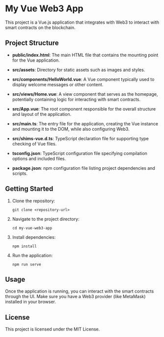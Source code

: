 # My Vue Web3 App

This project is a Vue.js application that integrates with Web3 to interact with smart contracts on the blockchain.

## Project Structure
- **public/index.html**: The main HTML file that contains the mounting point for the Vue application.
                   
- **src/assets**: Directory for static assets such as images and styles.
                   
- **src/components/HelloWorld.vue**: A Vue component typically used to display welcome messages or other content.
                   
- **src/views/Home.vue**: A view component that serves as the homepage, potentially containing logic for interacting with smart contracts.
                    
- **src/App.vue**: The root component responsible for the overall structure and layout of the application.
                   
- **src/main.ts**: The entry file for the application, creating the Vue instance and mounting it to the DOM, while also configuring Web3.
                   
- **src/shims-vue.d.ts**: TypeScript declaration file for supporting type checking of Vue files.
                   
- **tsconfig.json**: TypeScript configuration file specifying compilation options and included files.
                   
- **package.json**: npm configuration file listing project dependencies and scripts.
                   
## Getting Started

1. Clone the repository:
   ```
   git clone <repository-url>
   ```

2. Navigate to the project directory:
   ```
   cd my-vue-web3-app
   ```

3. Install dependencies:
   ```
   npm install
   ```

4. Run the application:
   ```
   npm run serve
   ```

## Usage

Once the application is running, you can interact with the smart contracts through the UI. Make sure you have a Web3 provider (like MetaMask) installed in your browser.

## License

This project is licensed under the MIT License.
